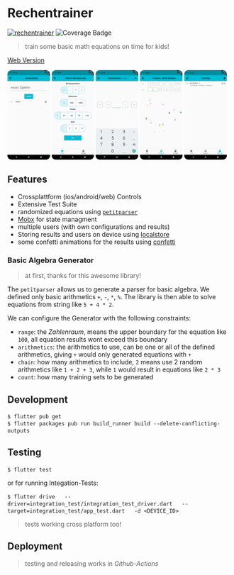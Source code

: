 # Rechentrainer

[![rechentrainer](https://github.com/digitalkaoz/rechentrainer/actions/workflows/ci.yml/badge.svg)](https://github.com/digitalkaoz/rechentrainer/actions/workflows/ci.yml)
![Coverage Badge](https://img.shields.io/endpoint?url=https://gist.githubusercontent.com/digitalkaoz/1df752c5d53b71493c5c0e998ff350c9/raw/rechentrainer.json)

> train some basic math equations on time for kids!

[Web Version](http://digitalkaoz.github.io/rechentrainer)

[<img src="./assets/screenshots/android_phone/users_set.png" width="19%"/>](./assets/screenshots/android_phone/users_set.png)
[<img src="./assets/screenshots/android_phone/configuration.png" width="19%"/>](./assets/screenshots/android_phone/configuration.png)
[<img src="./assets/screenshots/android_phone/calculation.png" width="19%"/>](./assets/screenshots/android_phone/calculation.png)
[<img src="./assets/screenshots/android_phone/result.png" width="19%"/>](./assets/screenshots/android_phone/result.png)
[<img src="./assets/screenshots/android_phone/history.png" width="19%"/>](./assets/screenshots/android_phone/history.png)

## Features

* Crossplattform (ios/android/web) Controls
* Extensive Test Suite
* randomized equations using [`petitparser`](https://github.com/petitparser/dart-petitparser)
* [Mobx](https://mobx.netlify.app/) for state managment
* multiple users (with own configurations and results)
* Storing results and users on device using [localstore](https://pub.dev/packages/localstore)
* some confetti animations for the results using [confetti](https://pub.dev/packages/confetti)

### Basic Algebra Generator

> at first, thanks for this awesome library!

The `petitparser` allows us to generate a parser for basic algebra.
We defined only basic arithmetics `+`, `-`, `*`, `%`.
The library is then able to solve equations from string like `5 + 4 * 2`.

We can configure the Generator with the following constraints:

* `range`: the *Zahlenraum*, means the upper boundary for the equation like `100`, all equation results wont exceed this boundary
* `arithmetics`: the arithmetics to use, can be one or all of the defined arithmetics, giving `+` would only generated equations with `+`
* `chain`: how many arithmetics to include, `2` means use 2 random arithmetics like `1 + 2 + 3`, while `1` would result in equations like `2 * 3`
* `count`: how many training sets to be generated

## Development

```shell
$ flutter pub get
$ flutter packages pub run build_runner build --delete-conflicting-outputs
```

## Testing

```shell
$ flutter test
```

or for running Integation-Tests:

```shell
$ flutter drive   --driver=integration_test/integration_test_driver.dart   --target=integration_test/app_test.dart   -d <DEVICE_ID>
```

> tests working cross platform too!

## Deployment

> testing and releasing works in *Github-Actions*


